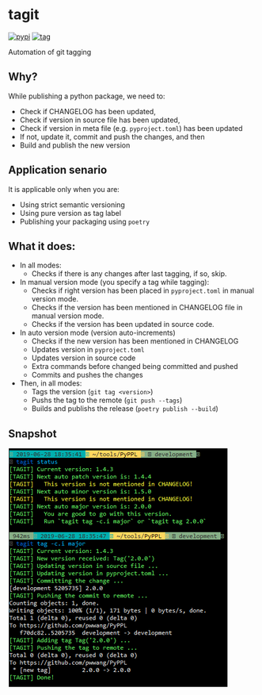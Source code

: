 # tagit
[![pypi][1]][2] [![tag][3]][4]

Automation of git tagging

## Why?
While publishing a python package, we need to:
- Check if CHANGELOG has been updated,
- Check if version in source file has been updated,
- Check if version in meta file (e.g. `pyproject.toml`) has been updated
- If not, update it, commit and push the changes, and then
- Build and publish the new version

## Application senario
It is applicable only when you are:
- Using strict semantic versioning
- Using pure version as tag label
- Publishing your packaging using `poetry`

## What it does:
- In all modes:
	- Checks if there is any changes after last tagging, if so, skip.
- In manual version mode (you specify a tag while tagging):
	- Checks if right version has been placed in `pyproject.toml` in manual version mode.
	- Checks if the version has been mentioned in CHANGELOG file in manual version mode.
	- Checks if the version has been updated in source code.
- In auto version mode (version auto-increments)
	- Checks if the new version has been mentioned in CHANGELOG
	- Updates version in `pyproject.toml`
	- Updates version in source code
	- Extra commands before changed being committed and pushed
	- Commits and pushes the changes
- Then, in all modes:
	- Tags the version (`git tag <version>`)
	- Pushs the tag to the remote (`git push --tags`)
	- Builds and publishs the release (`poetry publish --build`)

## Snapshot
![tagit][5]

[1]: https://img.shields.io/pypi/v/tagit.svg?style=flat-square
[2]: https://pypi.org/project/tagit/
[3]: https://img.shields.io/github/tag/pwwang/tagit.svg?style=flat-square
[4]: https://github.com/pwwang/tagit
[5]: https://raw.githubusercontent.com/pwwang/tagit/master/tagit.png
